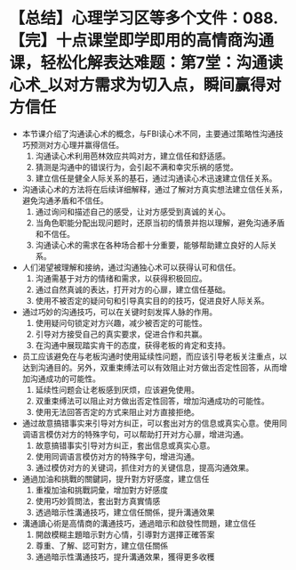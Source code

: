 # 【总结】心理学习区等多个文件：088.【完】十点课堂即学即用的高情商沟通课，轻松化解表达难题：第7堂：沟通读心术_以对方需求为切入点，瞬间赢得对方信任

-   本节课介绍了沟通读心术的概念，与FBI读心术不同，主要通过策略性沟通技巧预测对方心理并赢得信任。
    1.  沟通读心术利用芭林效应共鸣对方，建立信任和舒适感。
    2.  猜测是沟通中的错误行为，会引起不满和幸灾乐祸的感觉。
    3.  建立信任是健全人际关系的基石，通过沟通读心术迅速建立信任关系。
-   沟通读心术的方法将在后续详细解释，通过了解对方真实想法建立信任关系，避免沟通矛盾和不信任。
    1.  通过询问和描述自己的感受，让对方感受到真诚的关心。
    2.  当角色职能分配出现问题时，还原当初的情景并抱以理解，避免沟通矛盾和不信任。
    3.  沟通读心术的需求在各种场合都十分重要，能够帮助建立良好的人际关系。
-   人们渴望被理解和接纳，通过沟通独心术可以获得认可和信任。
    1.  沟通需基于对方的情绪和需求，以获得积极回应。
    2.  通过自然真诚的表达，打开对方的心扉，建立信任基础。
    3.  使用不被否定的疑问句和引导真实目的的技巧，促进良好人际关系。
-   通过巧妙的沟通技巧，可以在关键时刻发挥人脉的作用。
    1.  使用疑问句锁定对方兴趣，减少被否定的可能性。
    2.  引导对方接受自己的真实要求，促进合作和共赢。
    3.  在沟通中展现踏实肯干的态度，获得老板的肯定和支持。
-   员工应该避免在与老板沟通时使用延续性问题，而应该引导老板关注重点，以达到沟通目的。另外，双重束缚法可以有效阻止对方做出否定性回答，从而增加沟通成功的可能性。
    1.  延续性问题会让老板感到厌烦，应该避免使用。
    2.  双重束缚法可以阻止对方做出否定性回答，增加沟通成功的可能性。
    3.  使用无法回答否定的方式来阻止对方直接拒绝。
-   通过故意搞错事实来引导对方纠正，可以套出对方的信息或真实心意。使用同调语言模仿对方的特殊字句，可以帮助打开对方心扉，增进沟通。
    1.  故意搞错事实引导对方纠正，套出信息或真实心意。
    2.  使用同调语言模仿对方的特殊字句，增进沟通。
    3.  通过模仿对方的关键词，抓住对方的关键信息，提高沟通效果。
-   通過加油和挑戰的關鍵詞，提升對方好感度，建立信任
    1.  重複加油和挑戰詞彙，增加對方好感度
    2.  使用巧妙質問法，套出對方真實情感
    3.  透過暗示性溝通技巧，建立信任關係，提升溝通效果
-   溝通讀心術是高情商的溝通技巧，通過暗示和啟發性問題，建立信任
    1.  開啟模糊主題暗示對方心情，引導對方選擇正確答案
    2.  尊重、了解、認可對方，建立信任關係
    3.  通過暗示性溝通技巧，提升溝通效果，獲得更多收穫